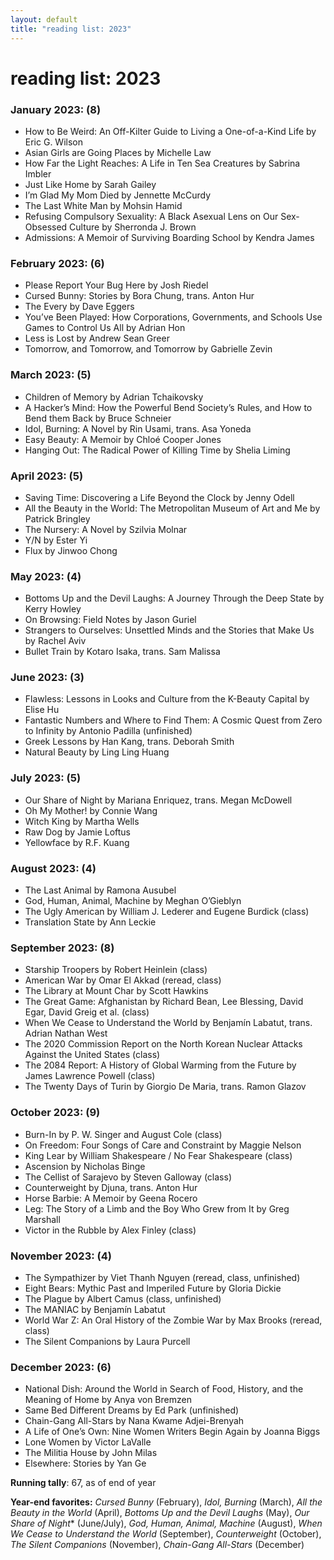 ```yaml
---
layout: default
title: "reading list: 2023"
---
```


<h1>reading list: 2023</h1>

### January 2023: (8)

- How to Be Weird: An Off-Kilter Guide to Living a One-of-a-Kind Life by Eric G. Wilson
- Asian Girls are Going Places by Michelle Law
- How Far the Light Reaches: A Life in Ten Sea Creatures by Sabrina Imbler
- Just Like Home by Sarah Gailey
- I’m Glad My Mom Died by Jennette McCurdy
- The Last White Man by Mohsin Hamid
- Refusing Compulsory Sexuality: A Black Asexual Lens on Our Sex-Obsessed Culture by Sherronda J. Brown
- Admissions: A Memoir of Surviving Boarding School by Kendra James

### February 2023: (6)

- Please Report Your Bug Here by Josh Riedel
- Cursed Bunny: Stories by Bora Chung, trans. Anton Hur
- The Every by Dave Eggers
- You’ve Been Played: How Corporations, Governments, and Schools Use Games to Control Us All by Adrian Hon
- Less is Lost by Andrew Sean Greer
- Tomorrow, and Tomorrow, and Tomorrow by Gabrielle Zevin

### March 2023: (5)

- Children of Memory by Adrian Tchaikovsky
- A Hacker’s Mind: How the Powerful Bend Society’s Rules, and How to Bend them Back by Bruce Schneier
- Idol, Burning: A Novel by Rin Usami, trans. Asa Yoneda
- Easy Beauty: A Memoir by Chloé Cooper Jones
- Hanging Out: The Radical Power of Killing Time by Shelia Liming

### April 2023: (5)

- Saving Time: Discovering a Life Beyond the Clock by Jenny Odell
- All the Beauty in the World: The Metropolitan Museum of Art and Me by Patrick Bringley
- The Nursery: A Novel by Szilvia Molnar
- Y/N by Ester Yi
- Flux by Jinwoo Chong

### May 2023: (4)

- Bottoms Up and the Devil Laughs: A Journey Through the Deep State by Kerry Howley
- On Browsing: Field Notes by Jason Guriel
- Strangers to Ourselves: Unsettled Minds and the Stories that Make Us by Rachel Aviv
- Bullet Train by Kotaro Isaka, trans. Sam Malissa

### June 2023: (3)

- Flawless: Lessons in Looks and Culture from the K-Beauty Capital by Elise Hu
- Fantastic Numbers and Where to Find Them: A Cosmic Quest from Zero to Infinity by Antonio Padilla (unfinished)
- Greek Lessons by Han Kang, trans. Deborah Smith
- Natural Beauty by Ling Ling Huang

### July 2023: (5)

- Our Share of Night by Mariana Enriquez, trans. Megan McDowell
- Oh My Mother! by Connie Wang
- Witch King by Martha Wells
- Raw Dog by Jamie Loftus
- Yellowface by R.F. Kuang

### August 2023: (4)

- The Last Animal by Ramona Ausubel
- God, Human, Animal, Machine by Meghan O’Gieblyn
- The Ugly American by William J. Lederer and Eugene Burdick (class)
- Translation State by Ann Leckie

### September 2023: (8)

- Starship Troopers by Robert Heinlein (class)
- American War by Omar El Akkad (reread, class)
- The Library at Mount Char by Scott Hawkins
- The Great Game: Afghanistan by Richard Bean, Lee Blessing, David Egar, David Greig et al. (class)
- When We Cease to Understand the World by Benjamín Labatut, trans. Adrian Nathan West
- The 2020 Commission Report on the North Korean Nuclear Attacks Against the United States (class)
- The 2084 Report: A History of Global Warming from the Future by James Lawrence Powell (class)
- The Twenty Days of Turin by Giorgio De Maria, trans. Ramon Glazov

### October 2023: (9)

- Burn-In by P. W. Singer and August Cole (class)
- On Freedom: Four Songs of Care and Constraint by Maggie Nelson
- King Lear by William Shakespeare / No Fear Shakespeare (class)
- Ascension by Nicholas Binge
- The Cellist of Sarajevo by Steven Galloway (class)
- Counterweight by Djuna, trans. Anton Hur
- Horse Barbie: A Memoir by Geena Rocero
- Leg: The Story of a Limb and the Boy Who Grew from It by Greg Marshall
- Victor in the Rubble by Alex Finley (class)

### November 2023: (4)

- The Sympathizer by Viet Thanh Nguyen (reread, class, unfinished)
- Eight Bears: Mythic Past and Imperiled Future by Gloria Dickie
- The Plague by Albert Camus (class, unfinished)
- The MANIAC by Benjamín Labatut
- World War Z: An Oral History of the Zombie War by Max Brooks (reread, class)
- The Silent Companions by Laura Purcell

### December 2023: (6)

- National Dish: Around the World in Search of Food, History, and the Meaning of Home by Anya von Bremzen
- Same Bed Different Dreams by Ed Park (unfinished)
- Chain-Gang All-Stars by Nana Kwame Adjei-Brenyah
- A Life of One’s Own: Nine Women Writers Begin Again by Joanna Biggs
- Lone Women by Victor LaValle
- The Militia House by John Milas
- Elsewhere: Stories by Yan Ge

**Running tally**: 67, as of end of year

**Year-end favorites:** *Cursed Bunny* (February), *Idol, Burning* (March), *All the Beauty in the World* (April), *Bottoms Up and the Devil Laughs* (May), *Our Share of Night** (June/July), *God, Human, Animal, Machine* (August), *When We Cease to Understand the World* (September), *Counterweight* (October), *The Silent Companions* (November), *Chain-Gang All-Stars* (December)


